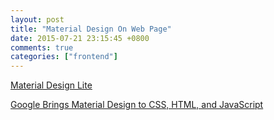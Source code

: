 ```yaml
---
layout: post
title: "Material Design On Web Page"
date: 2015-07-21 23:15:45 +0800
comments: true
categories: ["frontend"]
---
```




<!-- more -->

[Material Design Lite]

[Google Brings Material Design to CSS, HTML, and JavaScript]


[Material Design Lite]:http://www.getmdl.io
[Google Brings Material Design to CSS, HTML, and JavaScript]:http://www.infoq.com/news/2015/07/google-material-design-lite